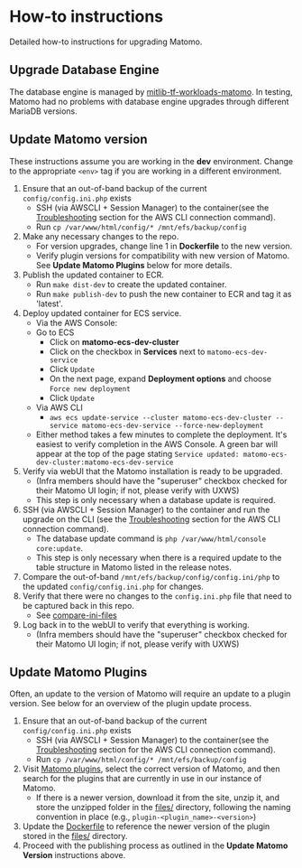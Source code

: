 # How-to instructions

Detailed how-to instructions for upgrading Matomo.

## Upgrade Database Engine

The database engine is managed by [mitlib-tf-workloads-matomo](https://github.com/mitlibraries/mitlib-tf-workloads-matomo). In testing, Matomo had no problems with database engine upgrades through different MariaDB versions.

## Update Matomo version

These instructions assume you are working in the **dev** environment.  Change to the appropriate `<env>` tag if you are working in a different environment.

1. Ensure that an out-of-band backup of the current `config/config.ini.php` exists
   * SSH (via AWSCLI + Session Manager) to the container(see the [Troubleshooting](./HOWTO-miscellaneous.md) section for the AWS CLI connection command).
   * Run `cp /var/www/html/config/* /mnt/efs/backup/config`
1. Make any necessary changes to the repo.
   * For version upgrades, change line 1 in **Dockerfile** to the new version.
   * Verify plugin versions for compatibility with new version of Matomo. See **Update Matomo Plugins** below for more details.
1. Publish the updated container to ECR.
   * Run `make dist-dev` to create the updated container.
   * Run `make publish-dev` to push the new container to ECR and tag it as 'latest'.
1. Deploy updated container for ECS service.
   * Via the AWS Console:
   * Go to ECS
      * Click on **matomo-ecs-dev-cluster**
      * Click on the checkbox in **Services** next to `matomo-ecs-dev-service`
      * Click  `Update`
      * On the next page, expand **Deployment options** and choose `Force new deployment`
      * Click `Update`
   * Via AWS CLI
      * `aws ecs update-service --cluster matomo-ecs-dev-cluster --service matomo-ecs-dev-service --force-new-deployment`
   * Either method takes a few minutes to complete the deployment.  It's easiest to verify completion in the AWS Console.  A green bar will appear at the top of the page stating `Service updated: matomo-ecs-dev-cluster:matomo-ecs-dev-service`
1. Verify via webUI that the Matomo installation is ready to be upgraded.
   * (Infra members should have the "superuser" checkbox checked for their Matomo UI login; if not, please verify with UXWS)
   * This step is only necessary when a database update is required.
1. SSH (via AWSCLI + Session Manager) to the container and run the upgrade on the CLI (see the [Troubleshooting](./HOWTO-miscellaneous.md) section for the AWS CLI connection command).
   * The database update command is `php /var/www/html/console core:update`.
   * This step is only necessary when there is a required update to the table structure in Matomo listed in the release notes.
1. Compare the out-of-band `/mnt/efs/backup/config/config.ini/php` to the updated `config/config.ini.php` for changes.
1. Verify that there were no changes to the `config.ini.php` file that need to be captured back in this repo.
   * See [compare-ini-files](./HOWTO-compare-ini-files.md)
1. Log back in to the webUI to verify that everything is working.
   * (Infra members should have the "superuser" checkbox checked for their Matomo UI login; if not, please verify with UXWS)

## Update Matomo Plugins

Often, an update to the version of Matomo will require an update to a plugin version. See below for an overview of the plugin update process.

1. Ensure that an out-of-band backup of the current `config/config.ini.php` exists
   * SSH (via AWSCLI + Session Manager) to the container(see the [Troubleshooting](./HOWTO-miscellaneous.md) section for the AWS CLI connection command).
   * Run `cp /var/www/html/config/* /mnt/efs/backup/config`
1. Visit [Matomo plugins](https://plugins.matomo.org), select the correct version of Matomo, and then search for the plugins that are currently in use in our instance of Matomo.
   * If there is a newer version, download it from the site, unzip it, and store the unzipped folder in the [files/](../../files/) directory, following the naming convention in place (e.g., `plugin-<plugin_name>-<version>`)
1. Update the [Dockerfile](../../Dockerfile) to reference the newer version of the plugin stored in the [files/](../../files/) directory.
1. Proceed with the publishing process as outlined in the **Update Matomo Version** instructions above.
